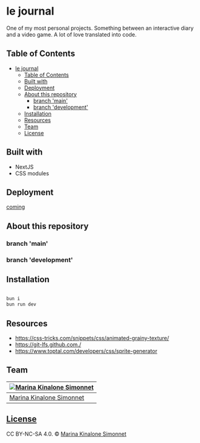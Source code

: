 # le journal

One of my most personal projects. Something between an interactive diary and a video game. A lot of love translated into code.

## Table of Contents

- [le journal](#le-journal)
  - [Table of Contents](#table-of-contents)
  - [Built with](#built-with)
  - [Deployment](#deployment)
  - [About this repository](#about-this-repository)
    - [branch 'main'](#branch-main)
    - [branch 'development'](#branch-development)
  - [Installation](#installation)
  - [Resources](#resources)
  - [Team](#team)
  - [License](#license)

## Built with

- NextJS
- CSS modules

## Deployment

[coming](https://)

## About this repository

### branch 'main'

### branch 'development'

## Installation

```bash

bun i
bun run dev
```

## Resources

- https://css-tricks.com/snippets/css/animated-grainy-texture/
- https://git-lfs.github.com./
- https://www.toptal.com/developers/css/sprite-generator

## Team

| [![Marina Kinalone Simonnet](https://avatars.githubusercontent.com/u/63544936?v=3&s=144)](https://github.com/marinakinalone) |
| ---------------------------------------------------------------------------------------------------------------------------- |
| [Marina Kinalone Simonnet](https://github.com/marinakinalone)                                                                |

## [License](https://github.com/marinakinalone/le-journal/blob/main/LICENSE.txt)

CC BY-NC-SA 4.0. © [Marina Kinalone Simonnet](https://github.com/marinakinalone)
